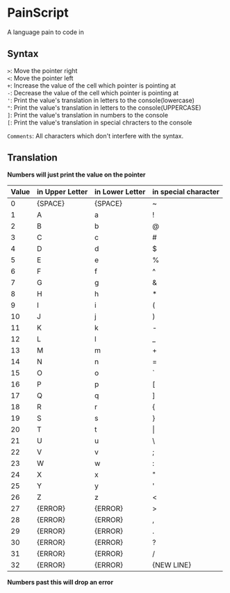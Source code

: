 # PainScript

A language pain to code in

## Syntax

`>`: Move the pointer right<br>
`<`: Move the pointer left<br>
`+`: Increase the value of the cell which pointer is pointing at<br>
`-`: Decrease the value of the cell which pointer is pointing at<br>
`'`: Print the value's translation in letters to the console(lowercase)<br>
`"`: Print the value's translation in letters to the console(UPPERCASE)<br>
`]`: Print the value's translation in numbers to the console<br>
`[`: Print the value's translation in special chracters to the console<br>

`Comments`: All characters which don't interfere with the syntax.

## Translation

**Numbers will just print the value on the pointer**

| Value | in Upper Letter | in Lower Letter | in special character |
| ----- | --------------- | --------------- | -------------------- |
| 0     | {SPACE}         | {SPACE}         | ~                    |
| 1     | A               | a               | !                    |
| 2     | B               | b               | @                    |
| 3     | C               | c               | #                    |
| 4     | D               | d               | $                    |
| 5     | E               | e               | %                    |
| 6     | F               | f               | ^                    |
| 7     | G               | g               | &                    |
| 8     | H               | h               | *                    |
| 9     | I               | i               | (                    |
| 10    | J               | j               | )                    |
| 11    | K               | k               | -                    |
| 12    | L               | l               | _                    |
| 13    | M               | m               | +                    |
| 14    | N               | n               | =                    |
| 15    | O               | o               | \`                   |
| 16    | P               | p               | \[                   |
| 17    | Q               | q               | \]                   |
| 18    | R               | r               | {                    |
| 19    | S               | s               | }                    |
| 20    | T               | t               | \|                   |
| 21    | U               | u               | \                    |
| 22    | V               | v               | ;                    |
| 23    | W               | w               | :                    |
| 24    | X               | x               | "                    |
| 25    | Y               | y               | '                    |
| 26    | Z               | z               | <                    |
| 27    | {ERROR}         | {ERROR}         | >                    |
| 28    | {ERROR}         | {ERROR}         | ,                    |
| 29    | {ERROR}         | {ERROR}         | .                    |
| 30    | {ERROR}         | {ERROR}         | ?                    |
| 31    | {ERROR}         | {ERROR}         | /                    |
| 32    | {ERROR}         | {ERROR}         | {NEW LINE}           |

**Numbers past this will drop an error**
